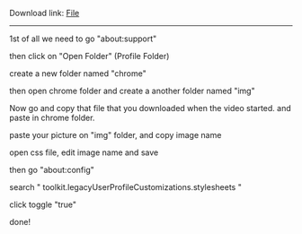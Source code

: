 

Download link: [File](https://github.com/sinamombeiny/canopus/blob/394e360062ad0fb6efe6f3a1abbda2f6269089fc/file.css)

---
1st of all we need to go "about:support"

then click on "Open Folder" (Profile Folder)

create a new folder named "chrome"

then open chrome folder and create a another folder named "img"

Now go and copy that file that you downloaded when the video started. and paste in chrome folder.

paste your picture on "img" folder, and copy image name 

open css file, edit image name and save

then go "about:config"

search " toolkit.legacyUserProfileCustomizations.stylesheets "

click toggle "true"


done!
